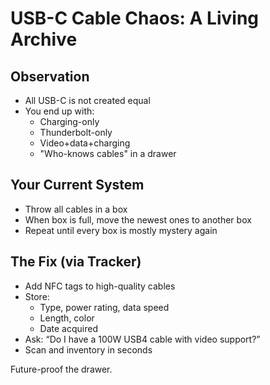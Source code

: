 # USB-C Cable Chaos: A Living Archive

## Observation

- All USB-C is not created equal
- You end up with:
  - Charging-only
  - Thunderbolt-only
  - Video+data+charging
  - "Who-knows cables" in a drawer

## Your Current System

- Throw all cables in a box
- When box is full, move the newest ones to another box
- Repeat until every box is mostly mystery again

## The Fix (via Tracker)

- Add NFC tags to high-quality cables
- Store:
  - Type, power rating, data speed
  - Length, color
  - Date acquired
- Ask: “Do I have a 100W USB4 cable with video support?”
- Scan and inventory in seconds

Future-proof the drawer.
